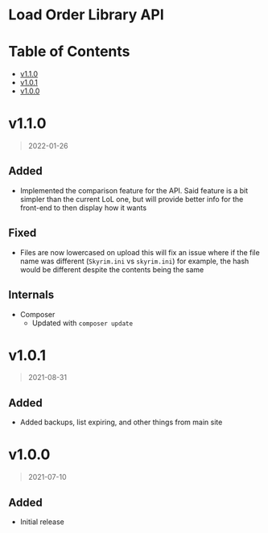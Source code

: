 # Load Order Library API

# Table of Contents

<!-- TOC depthto:1 -->

- [v1.1.0](#v110)
- [v1.0.1](#v101)
- [v1.0.0](#v100)

<!-- /TOC -->

# v1.1.0
> 2022-01-26

## Added
- Implemented the comparison feature for the API. Said feature is a bit simpler than the current LoL one, but will provide better info for the front-end to then display how it wants

## Fixed
- Files are now lowercased on upload this will fix an issue where if the file name was different (`Skyrim.ini` vs `skyrim.ini`) for example, the hash would be different despite the contents being the same

## Internals
- Composer
	- Updated with `composer update`

# v1.0.1
> 2021-08-31

## Added
- Added backups, list expiring, and other things from main site

# v1.0.0
> 2021-07-10

## Added
- Initial release